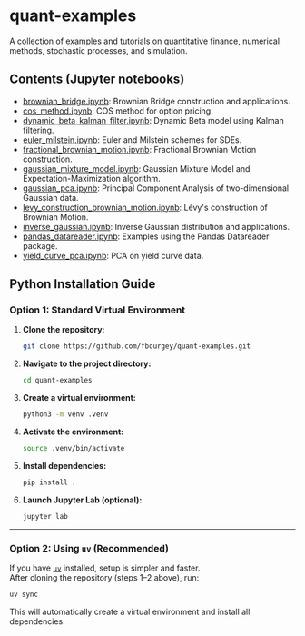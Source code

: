 # quant-examples

A collection of examples and tutorials on quantitative finance,
numerical methods, stochastic processes, and simulation.

## Contents (Jupyter notebooks)

- [brownian_bridge.ipynb](./brownian_bridge.ipynb): Brownian Bridge construction and applications.
- [cos_method.ipynb](./cos_method.ipynb): COS method for option pricing.
- [dynamic_beta_kalman_filter.ipynb](./dynamic_beta_kalman_filter.ipynb): Dynamic Beta model using Kalman filtering.
- [euler_milstein.ipynb](./euler_milstein.ipynb): Euler and Milstein schemes for SDEs.
- [fractional_brownian_motion.ipynb](./fractional_brownian_motion.ipynb): Fractional Brownian Motion construction.
- [gaussian_mixture_model.ipynb](./gaussian_mixture_model.ipynb): Gaussian Mixture Model and Expectation-Maximization algorithm.
- [gaussian_pca.ipynb](./gaussian_pca.ipynb): Principal Component Analysis of two-dimensional Gaussian data.
- [levy_construction_brownian_motion.ipynb](./levy_construction_brownian_motion.ipynb): Lévy's construction of Brownian Motion.
- [inverse_gaussian.ipynb](./inverse_gaussian.ipynb): Inverse Gaussian distribution and applications.
- [pandas_datareader.ipynb](./pandas_datareader.ipynb): Examples using the Pandas Datareader package.
- [yield_curve_pca.ipynb](./yield_curve_pca.ipynb): PCA on yield curve data.

## Python Installation Guide

### Option 1: Standard Virtual Environment

1. **Clone the repository:**

   ```bash
   git clone https://github.com/fbourgey/quant-examples.git
   ```

2. **Navigate to the project directory:**

   ```bash
   cd quant-examples
   ```

3. **Create a virtual environment:**

   ```bash
   python3 -m venv .venv
   ```

4. **Activate the environment:**

   ```bash
   source .venv/bin/activate
   ```

5. **Install dependencies:**

   ```bash
   pip install .
   ```

6. **Launch Jupyter Lab (optional):**

   ```bash
   jupyter lab
   ```

---

### Option 2: Using `uv` (Recommended)

If you have [`uv`](https://docs.astral.sh/uv/) installed, setup is simpler and faster.  
After cloning the repository (steps 1–2 above), run:

```bash
uv sync
```

This will automatically create a virtual environment and install all dependencies.
